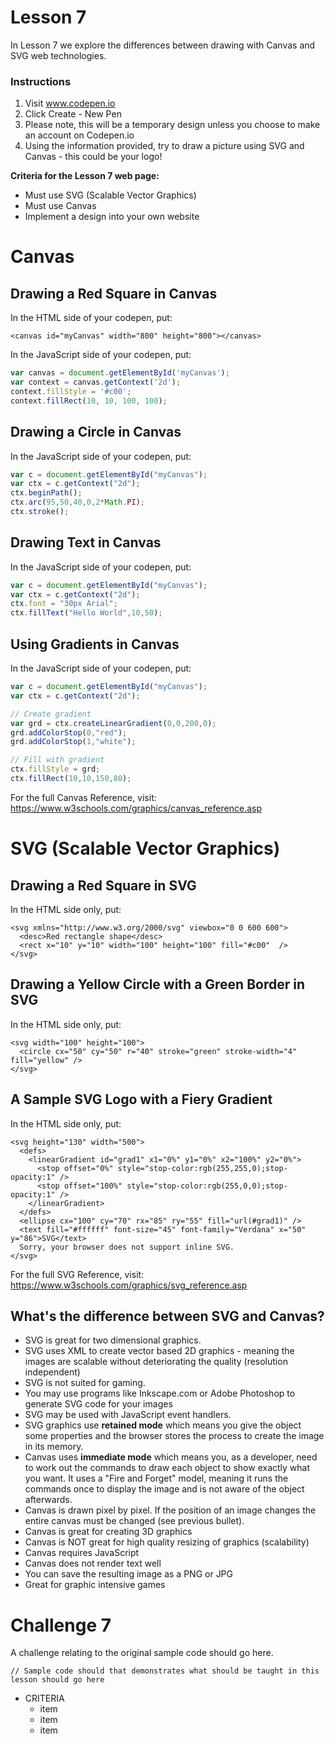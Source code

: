 # Lesson 7

In Lesson 7 we explore the differences between drawing with Canvas and SVG web technologies.

### Instructions
1. Visit www.codepen.io
2. Click Create - New Pen
3. Please note, this will be a temporary design unless you choose to make an account on Codepen.io
4. Using the information provided, try to draw a picture using SVG and Canvas - this could be your logo!


**Criteria for the Lesson 7 web page:**
* Must use SVG (Scalable Vector Graphics)
* Must use Canvas
* Implement a design into your own website 





# Canvas

## Drawing a Red Square in Canvas

In the HTML side of your codepen, put:
```HTML5
<canvas id="myCanvas" width="800" height="800"></canvas>
```

In the JavaScript side of your codepen, put:
```Javascript
var canvas = document.getElementById('myCanvas');
var context = canvas.getContext('2d');
context.fillStyle = '#c00';
context.fillRect(10, 10, 100, 100);
```

## Drawing a Circle in Canvas
In the JavaScript side of your codepen, put:
```JavaScript
var c = document.getElementById("myCanvas");
var ctx = c.getContext("2d");
ctx.beginPath();
ctx.arc(95,50,40,0,2*Math.PI);
ctx.stroke();
```

## Drawing Text in Canvas
In the JavaScript side of your codepen, put:
```JavaScript
var c = document.getElementById("myCanvas");
var ctx = c.getContext("2d");
ctx.font = "30px Arial";
ctx.fillText("Hello World",10,50);
```


## Using Gradients in Canvas
In the JavaScript side of your codepen, put:
```JavaScript
var c = document.getElementById("myCanvas");
var ctx = c.getContext("2d");

// Create gradient
var grd = ctx.createLinearGradient(0,0,200,0);
grd.addColorStop(0,"red");
grd.addColorStop(1,"white");

// Fill with gradient
ctx.fillStyle = grd;
ctx.fillRect(10,10,150,80);
```

For the full Canvas Reference, visit: https://www.w3schools.com/graphics/canvas_reference.asp


# SVG (Scalable Vector Graphics)

## Drawing a Red Square in SVG

In the HTML side only, put:
```HTML5
<svg xmlns="http://www.w3.org/2000/svg" viewbox="0 0 600 600">
  <desc>Red rectangle shape</desc>
  <rect x="10" y="10" width="100" height="100" fill="#c00"  />  
</svg>
```


## Drawing a Yellow Circle with a Green Border in SVG
In the HTML side only, put:
```HTML5
<svg width="100" height="100">
  <circle cx="50" cy="50" r="40" stroke="green" stroke-width="4" fill="yellow" />
</svg>
```

## A Sample SVG Logo with a Fiery Gradient
In the HTML side only, put:
```HTML5
<svg height="130" width="500">
  <defs>
    <linearGradient id="grad1" x1="0%" y1="0%" x2="100%" y2="0%">
      <stop offset="0%" style="stop-color:rgb(255,255,0);stop-opacity:1" />
      <stop offset="100%" style="stop-color:rgb(255,0,0);stop-opacity:1" />
    </linearGradient>
  </defs>
  <ellipse cx="100" cy="70" rx="85" ry="55" fill="url(#grad1)" />
  <text fill="#ffffff" font-size="45" font-family="Verdana" x="50" y="86">SVG</text>
  Sorry, your browser does not support inline SVG.
</svg>
```

For the full SVG Reference, visit: https://www.w3schools.com/graphics/svg_reference.asp



## What's the difference between SVG and Canvas?

* SVG is great for two dimensional graphics.
* SVG uses XML to create vector based 2D graphics - meaning the images are scalable without deteriorating the quality (resolution independent)
* SVG is not suited for gaming.
* You may use programs like Inkscape.com or Adobe Photoshop to generate SVG code for your images
* SVG may be used with JavaScript event handlers.
* SVG graphics use **retained mode** which means you give the object some properties and the browser stores the process to create the image in its memory.
* Canvas uses **immediate mode** which means you, as a developer, need to work out the commands to draw each object to show exactly what you want.  It uses a "Fire and Forget" model, meaning it runs the commands once to display the image and is not aware of the object afterwards.
* Canvas is drawn pixel by pixel.  If the position of an image changes the entire canvas must be changed (see previous bullet).
* Canvas is great for creating 3D graphics
* Canvas is NOT great for high quality resizing of graphics (scalability)
* Canvas requires JavaScript
* Canvas does not render text well
* You can save the resulting image as a PNG or JPG
* Great for graphic intensive games



# Challenge 7

A challenge relating to the original sample code should go here.

```HTML5
// Sample code should that demonstrates what should be taught in this lesson should go here
```

* CRITERIA
    * item
    * item
    * item
